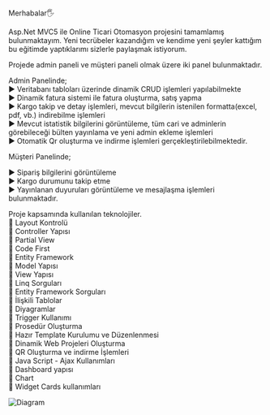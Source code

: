 Merhabalar🖐 

Asp.Net MVC5 ile Online Ticari Otomasyon projesini tamamlamış bulunmaktayım. Yeni tecrübeler kazandığım ve kendime yeni şeyler kattığım bu eğitimde yaptıklarımı sizlerle paylaşmak istiyorum.

Projede admin paneli ve müşteri paneli olmak üzere iki panel bulunmaktadır. 

Admin Panelinde;<br>
► Veritabanı tabloları üzerinde dinamik CRUD işlemleri yapılabilmekte <br>
► Dinamik fatura sistemi ile fatura oluşturma, satış yapma<br>
► Kargo takip ve detay işlemleri, mevcut bilgilerin istenilen formatta(excel, pdf, vb.) indirebilme işlemleri<br>
► Mevcut istatistik bilgilerini görüntüleme, tüm cari ve adminlerin görebileceği bülten yayınlama ve yeni admin ekleme işlemleri<br>
► Otomatik Qr oluşturma ve indirme işlemleri gerçekleştirilebilmektedir.<br>

Müşteri Panelinde;

► Sipariş bilgilerini görüntüleme<br>
► Kargo durumunu takip etme<br>
► Yayınlanan duyuruları görüntüleme ve mesajlaşma işlemleri bulunmaktadır.<br>

Proje kapsamında kullanılan teknolojiler.<br>
📌 Layout Kontrolü<br>
📌 Controller Yapısı<br>
📌 Partial View<br>
📌 Code First<br>
📌 Entity Framework<br>
📌 Model Yapısı<br>
📌 View Yapısı<br>
📌 Linq Sorguları<br>
📌 Entity Framework Sorguları<br>
📌 İlişkili Tablolar<br>
📌 Diyagramlar<br>
📌 Trigger Kullanımı<br>
📌 Prosedür Oluşturma<br>
📌 Hazır Template Kurulumu ve Düzenlenmesi<br>
📌 Dinamik Web Projeleri Oluşturma<br>
📌 QR Oluşturma ve indirme İşlemleri<br>
📌 Java Script - Ajax Kullanımları<br>
📌 Dashboard yapısı<br>
📌 Chart<br>
📌 Widget Cards kullanımları<br>

![Diagram](https://github.com/dvserkan/MvcOnlineTicariOtomasyon/assets/163462310/5e966fcc-2156-4baa-b546-b9c0e4a378d6)

